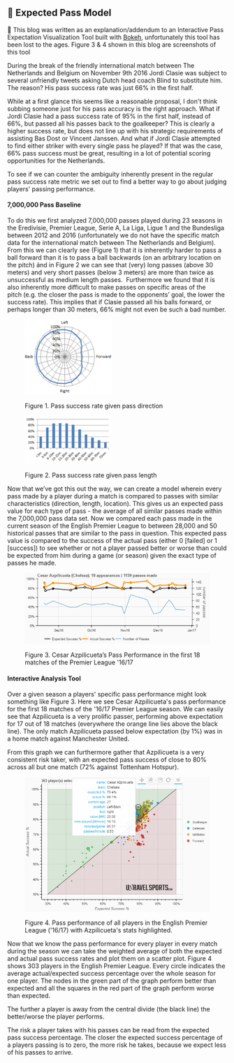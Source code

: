 ## 🔬 Expected Pass Model

<div class="text-paperclip"> 📎 This blog was written as an explanation/addendum to an Interactive Pass Expectation Visualization Tool built with <a href="https://bokeh.org/">Bokeh</a>, unfortunately this tool has been lost to the ages. Figure 3 & 4 shown in this blog are screenshots of this tool</div>


During the break of the friendly international match between The Netherlands and Belgium on November 9th 2016 Jordi Clasie was subject to several unfriendly tweets asking Dutch head coach Blind to substitute him. The reason? His pass success rate was just 66% in the first half.

While at a first glance this seems like a reasonable proposal, I don't think subbing someone just for his pass accuracy is the right approach. What if Jordi Clasie had a pass success rate of 95% in the first half, instead of 66%, but passed all his passes back to the goalkeeper? This is clearly a higher success rate, but does not line up with his strategic requirements of assisting Bas Dost or Vincent Janssen. And what if Jordi Clasie attempted to find either striker with every single pass he played? If that was the case, 66% pass success must be great, resulting in a lot of potential scoring opportunities for the Netherlands.

To see if we can counter the ambiguity inherently present in the regular pass success rate metric we set out to find a better way to go about judging players' passing performance.

#### 7,000,000 Pass Baseline
To do this we first analyzed 7,000,000 passes played during 23 seasons in the Eredivisie, Premier League, Serie A, La Liga, Ligue 1 and the Bundesliga between 2012 and 2016 (unfortunately we do not have the specific match data for the international match between The Netherlands and Belgium). From this we can clearly see (Figure 1) that it is inherently harder to pass a ball forward than it is to pass a ball backwards (on an arbitrary location on the pitch) ánd in Figure 2 we can see that (very) long passes (above 30 meters) and very short passes (below 3 meters) are more than twice as unsuccessful as medium length passes.  Furthermore we found that it is also inherently more difficult to make passes on specific areas of the pitch (e.g. the closer the pass is made to the opponents’ goal, the lower the success rate). This implies that if Clasie passed all his balls forward, or perhaps longer than 30 meters, 66% might not even be such a bad number.

<figure>    
    <p><img src="/imgs/pass_success.png" width="200"></p>  
    <figcaption>
        Figure 1. Pass success rate given pass direction
    </figcaption>
</figure>

<figure>    
    <p><img src="/imgs/pass_success_2.png" width="200"></p>  
    <figcaption>
        Figure 2. Pass success rate given pass length
    </figcaption>
</figure>

Now that we’ve got this out the way, we can create a model wherein every pass made by a player during a match is compared to passes with similar characteristics (direction, length, location). This gives us an expected pass value for each type of pass - the average of all similar passes made within the 7,000,000 pass data set. Now we compared each pass made in the current season of the English Premier League to between 28,000 and 50 historical passes that are similar to the pass in question. This expected pass value is compared to the success of the actual pass (either 0 [failed] or 1 [success]) to see whether or not a player passed better or worse than could be expected from him during a game (or season) given the exact type of passes he made.

<figure>    
    <p><img src="/imgs/exp_v_reality.png" width="425"></p>  
    <figcaption>
        Figure 3. Cesar Azpilicueta’s Pass Performance in the first 18 matches of the Premier League '16/17
    </figcaption>
</figure>

#### Interactive Analysis Tool

Over a given season a players' specific pass performance might look something like Figure 3. Here we see Cesar Azpilicueta's pass performance for the first 18 matches of the '16/17 Premier League season. We can easily see that Azpilicueta is a very prolific passer, performing above expectation for 17 out of 18 matches (everywhere the orange line lies above the black line). The only match Azpilicueta passed below expectation (by 1%) was in a home match against Manchester United.

From this graph we can furthermore gather that Azpilicueta is a very consistent risk taker, with an expected pass success of close to 80% across all but one match (72% against Tottenham Hotspur).

<figure>    
    <p><img src="/imgs/tool_view.png" width="425"></p>  
    <figcaption>
        Figure 4. Pass performance of all players in the English Premier League ('16/17) with Azpilicueta's stats highlighted.
    </figcaption>
</figure>

Now that we know the pass performance for every player in every match during the season we can take the weighted average of both the expected and actual pass success rates and plot them on a scatter plot. Figure 4 shows 303 players in the English Premier League. Every circle indicates the average actual/expected success percentage over the whole season for one player. The nodes in the green part of the graph perform better than expected and all the squares in the red part of the graph perform worse than expected.

The further a player is away from the central divide (the black line) the better/worse the player performs.

The risk a player takes with his passes can be read from the expected pass success percentage. The closer the expected success percentage of a players passing is to zero, the more risk he takes, because we expect less of his passes to arrive.
